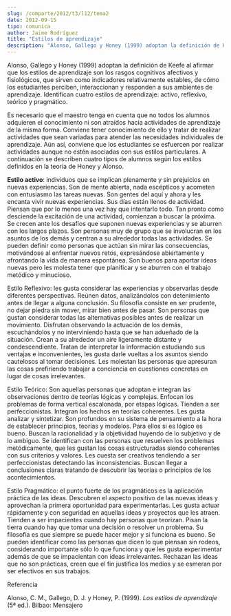 ```yaml
---
slug: /comparte/2012/t3/l12/tema2
date: 2012-09-15
tipo: comunica
author: Jaime Rodríguez
title: "Estilos de aprendizaje"
description: "Alonso, Gallego y Honey (1999) adoptan la definición de Keefe al afirmar que  los estilos de aprendizaje son los rasgos cognitivos afectivos y fisiológicos,  que sirven como indicadores relativamente estables, de cómo los estudiantes  perciben, interaccionan y responden a sus ..."
---
```


Alonso, Gallego y Honey (1999) adoptan la definición de Keefe al afirmar que los estilos de aprendizaje son los rasgos cognitivos afectivos y fisiológicos, que sirven como indicadores relativamente estables, de cómo los estudiantes perciben, interaccionan y responden a sus ambientes de aprendizaje. Identifican cuatro estilos de aprendizaje: activo, reflexivo, teórico y pragmático.

Es necesario que el maestro tenga en cuenta que no todos los alumnos adquieren el conocimiento ni son atraídos hacia actividades de aprendizaje de la misma forma. Conviene tener conocimiento de ello y tratar de realizar actividades que sean variadas para atender las necesidades individuales de aprendizaje. Aún así, conviene que los estudiantes se esfuercen por realizar actividades aunque no estén asociadas con sus estilos particulares. A continuación se describen cuatro tipos de alumnos según los estilos definidos en la teoría de Honey y Alonso.

**Estilo activo**: individuos que se implican plenamente y sin prejuicios en nuevas experiencias. Son de mente abierta, nada escépticos y acometen con entusiasmo las tareas nuevas. Son gentes del aquí y ahora y les encanta vivir nuevas experiencias. Sus días están llenos de actividad. Piensan que por lo menos una vez hay que intentarlo todo. Tan pronto como desciende la excitación de una actividad, comienzan a buscar la próxima. Se crecen ante los desafíos que suponen nuevas experiencias y se aburren con los largos plazos. Son personas muy de grupo que se involucran en los asuntos de los demás y centran a su alrededor todas las actividades. Se pueden definir como personas que actúan sin mirar las consecuencias, motivándose al enfrentar nuevos retos, expresándose abiertamente y afrontando la vida de manera espontánea. Son buenos para aportar ideas nuevas pero les molesta tener que planificar y se aburren con el trabajo metódico y minucioso.

Estilo Reflexivo: les gusta considerar las experiencias y observarlas desde diferentes perspectivas. Reúnen datos, analizándolos con detenimiento antes de llegar a alguna conclusión. Su filosofía consiste en ser prudente, no dejar piedra sin mover, mirar bien antes de pasar. Son personas que gustan considerar todas las alternativas posibles antes de realizar un movimiento. Disfrutan observando la actuación de los demás, escuchándolos y no interviniendo hasta que se han adueñado de la situación. Crean a su alrededor un aire ligeramente distante y condescendiente. Tratan de interpretar la información estudiando sus ventajas e inconvenientes, les gusta darle vueltas a los asuntos siendo cautelosos al tomar decisiones. Les molestan las personas que apresuran las cosas prefiriendo trabajar a conciencia en cuestiones concretas en lugar de cosas irrelevantes.

Estilo Teórico: Son aquellas personas que adoptan e integran las observaciones dentro de teorías lógicas y complejas. Enfocan los problemas de forma vertical escalonada, por etapas lógicas. Tienden a ser perfeccionistas. Integran los hechos en teorías coherentes. Les gusta analizar y sintetizar. Son profundos en su sistema de pensamiento a la hora de establecer principios, teorías y modelos. Para ellos si es lógico es bueno. Buscan la racionalidad y la objetividad huyendo de lo subjetivo y de lo ambiguo. Se identifican con las personas que resuelven los problemas metódicamente, que les gustan las cosas estructuradas siendo coherentes con sus criterios y valores. Les cuesta ser creativos tendiendo a ser perfeccionistas detectando las inconsistencias. Buscan llegar a conclusiones claras tratando de descubrir las teorías o principios de los acontecimientos.

Estilo Pragmático: el punto fuerte de los pragmáticos es la aplicación práctica de las ideas. Descubren el aspecto positivo de las nuevas ideas y aprovechan la primera oportunidad para experimentarlas. Les gusta actuar rápidamente y con seguridad en aquellas ideas y proyectos que les atraen. Tienden a ser impacientes cuando hay personas que teorizan. Pisan la tierra cuando hay que tomar una decisión o resolver un problema. Su filosofía es que siempre se puede hacer mejor y si funciona es bueno. Se pueden identificar como las personas que dicen lo que piensan sin rodeos, considerando importante sólo lo que funciona y que les gusta experimentar además de que se impacientan con ideas irrelevantes. Rechazan las ideas que no son prácticas, creen que el fin justifica los medios y se esmeran por ser efectivos en sus trabajos.

Referencia

Alonso, C. M., Gallego, D. J. y Honey, P. (1999). _Los estilos de aprendizaje_ (5ª ed.). Bilbao: Mensajero
